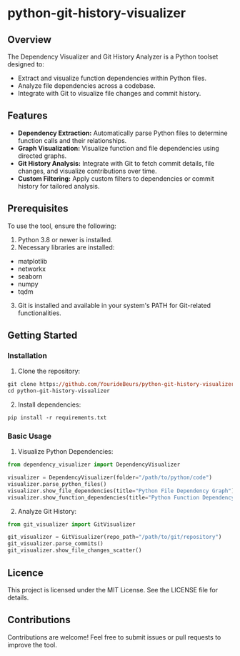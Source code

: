 # python-git-history-visualizer

## Overview

The Dependency Visualizer and Git History Analyzer is a Python toolset designed to:

- Extract and visualize function dependencies within Python files.
- Analyze file dependencies across a codebase.
- Integrate with Git to visualize file changes and commit history.

## Features

- **Dependency Extraction:** Automatically parse Python files to determine function calls and their relationships.
- **Graph Visualization:** Visualize function and file dependencies using directed graphs.
- **Git History Analysis:** Integrate with Git to fetch commit details, file changes, and visualize contributions over time.
- **Custom Filtering:** Apply custom filters to dependencies or commit history for tailored analysis.

## Prerequisites

To use the tool, ensure the following:

1. Python 3.8 or newer is installed.
2. Necessary libraries are installed:

- matplotlib
- networkx
- seaborn
- numpy
- tqdm

3. Git is installed and available in your system's PATH for Git-related functionalities.

## Getting Started

### Installation

1. Clone the repository:

```ps
git clone https://github.com/YourideBeurs/python-git-history-visualizer.git
cd python-git-history-visualizer
```

2. Install dependencies:

```ps
pip install -r requirements.txt
```

### Basic Usage

1. Visualize Python Dependencies:

```python
from dependency_visualizer import DependencyVisualizer

visualizer = DependencyVisualizer(folder="/path/to/python/code")
visualizer.parse_python_files()
visualizer.show_file_dependencies(title="Python File Dependency Graph")
visualizer.show_function_dependencies(title="Python Function Dependency Graph")
```

2. Analyze Git History:

```python
from git_visualizer import GitVisualizer

git_visualizer = GitVisualizer(repo_path="/path/to/git/repository")
git_visualizer.parse_commits()
git_visualizer.show_file_changes_scatter()
```

## Licence

This project is licensed under the MIT License. See the LICENSE file for details.

## Contributions

Contributions are welcome! Feel free to submit issues or pull requests to improve the tool.

